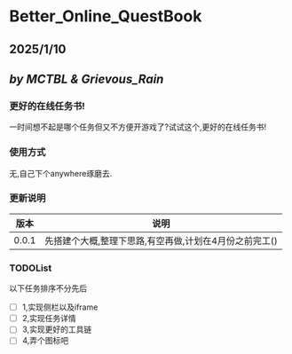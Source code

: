 # Better_Online_QuestBook

## 2025/1/10

## *by MCTBL & Grievous_Rain*

### 更好的在线任务书!

一时间想不起是哪个任务但又不方便开游戏了?试试这个,更好的在线任务书!

### 使用方式

无,自己下个anywhere琢磨去.


### 更新说明

|版本|说明|
|---|---|
|0.0.1|先搭建个大概,整理下思路,有空再做,计划在4月份之前完工()|

### TODOList

以下任务排序不分先后

- [ ] 1,实现侧栏以及iframe
- [ ] 2,实现任务详情
- [ ] 3,实现更好的工具链
- [ ] 4,弄个图标吧
